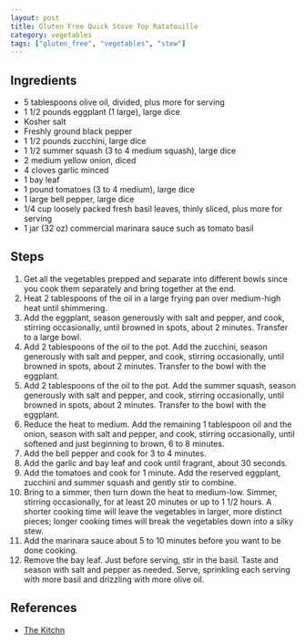 ```yaml
---
layout: post
title: Gluten Free Quick Stove Top Ratatouille
category: vegetables
tags: ["gluten_free", "vegetables", "stew"]
---
```

## Ingredients

*  5 tablespoons olive oil, divided, plus more for serving
*  1 1/2 pounds eggplant (1 large), large dice
* Kosher salt
* Freshly ground black pepper
* 1 1/2 pounds zucchini,  large dice
* 1 1/2 summer squash (3 to 4 medium squash), large dice
* 2 medium yellow onion, diced
* 4 cloves garlic minced
* 1 bay leaf
* 1 pound tomatoes (3 to 4 medium), large dice
* 1 large bell pepper, large dice
* 1/4 cup loosely packed fresh basil leaves, thinly sliced, plus more for serving
* 1 jar (32 oz) commercial marinara sauce such as tomato basil 

## Steps

1. Get all the vegetables prepped and separate into different bowls since you cook them separately and bring together at the end.
2. Heat 2 tablespoons of the oil in a large frying pan over medium-high heat until shimmering. 
3. Add the eggplant, season generously with salt and pepper, and cook, stirring occasionally, until browned in spots, about 2 minutes. Transfer to a large bowl.
4. Add 2 tablespoons of the oil to the pot. Add the zucchini, season generously with salt and pepper, and cook, stirring occasionally, until browned in spots, about 2 minutes. Transfer to the bowl with the eggplant.
5. Add 2 tablespoons of the oil to the pot. Add the summer squash, season generously with salt and pepper, and cook, stirring occasionally, until browned in spots, about 2 minutes. Transfer to the bowl with the eggplant.
6. Reduce the heat to medium. Add the remaining 1 tablespoon oil and the onion, season with salt and pepper, and cook, stirring occasionally, until softened and just beginning to brown, 6 to 8 minutes. 
7. Add the bell pepper and cook for 3 to 4 minutes.
8. Add the garlic and bay leaf and cook until fragrant, about 30 seconds.
9. Add the tomatoes and cook for 1 minute.  Add the reserved eggplant, zucchini and summer squash and gently stir to combine. 
9. Bring to a simmer, then turn down the heat to medium-low. Simmer, stirring occasionally, for at least 20 minutes or up to 1 1/2 hours. A shorter cooking time will leave the vegetables in larger, more distinct pieces; longer cooking times will break the vegetables down into a silky stew.
10. Add the marinara sauce about 5 to 10 minutes before you want to be done cooking.
11. Remove the bay leaf. Just before serving, stir in the basil. Taste and season with salt and pepper as needed. Serve, sprinkling each serving with more basil and drizzling with more olive oil.

## References

* [The Kitchn](https://www.thekitchn.com/one-pot-recipe-easy-french-ratatouille-recipes-from-the-kitchn-106669)